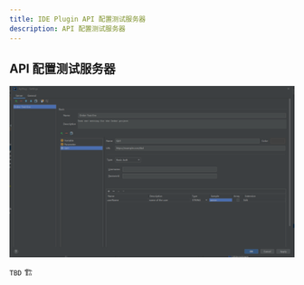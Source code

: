 ```yaml
---
title: IDE Plugin API 配置测试服务器
description: API 配置测试服务器
---
```


## API 配置测试服务器

![Api Setting Server](../public/image/idea/010_env_01.png)

`TBD` 🏗️
